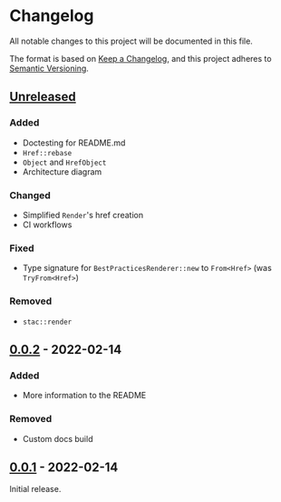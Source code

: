 # Changelog

All notable changes to this project will be documented in this file.

The format is based on [Keep a Changelog](https://keepachangelog.com/en/1.0.0/),
and this project adheres to [Semantic
Versioning](https://semver.org/spec/v2.0.0.html).

## [Unreleased]

### Added

- Doctesting for README.md
- `Href::rebase`
- `Object` and `HrefObject`
- Architecture diagram

### Changed

- Simplified `Render`'s href creation
- CI workflows

### Fixed

- Type signature for `BestPracticesRenderer::new` to `From<Href>` (was `TryFrom<Href>`)

### Removed

- `stac::render`

## [0.0.2] - 2022-02-14

### Added

- More information to the README

### Removed

- Custom docs build

## [0.0.1] - 2022-02-14

Initial release.

[unreleased]: https://github.com/gadomski/stac-rs/compare/v0.0.2...HEAD
[0.0.2]: https://github.com/gadomski/stac-rs/compare/v0.0.1...v0.0.2
[0.0.1]: https://github.com/gadomski/stac-rs/releases/tag/v0.0.1

